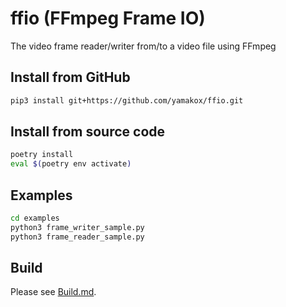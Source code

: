 # ffio (FFmpeg Frame IO)

The video frame reader/writer from/to a video file using FFmpeg

## Install from GitHub

```bash
pip3 install git+https://github.com/yamakox/ffio.git
```

## Install from source code

```bash
poetry install
eval $(poetry env activate)
```

## Examples

```bash
cd examples
python3 frame_writer_sample.py
python3 frame_reader_sample.py
```

## Build

Please see [Build.md](./Build.md).
